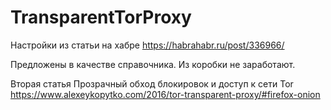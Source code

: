 # TransparentTorProxy
Настройки из статьи на хабре
https://habrahabr.ru/post/336966/

Предложены в качестве справочника. Из коробки не заработают.

Вторая статья 
Прозрачный обход блокировок и доступ к сети Tor
https://www.alexeykopytko.com/2016/tor-transparent-proxy/#firefox-onion
